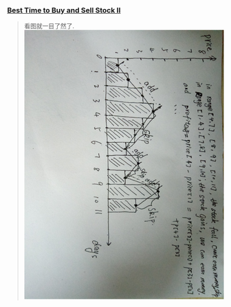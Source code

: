 ### [Best Time to Buy and Sell Stock II](https://leetcode.com/problems/best-time-to-buy-and-sell-stock-ii/description/)
> 看图就一目了然了.
> ![](stock.jpg)